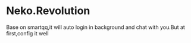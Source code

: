 # Neko.Revolution
Base on smartqq,it will auto login in background and chat with you.But at first,config it well
